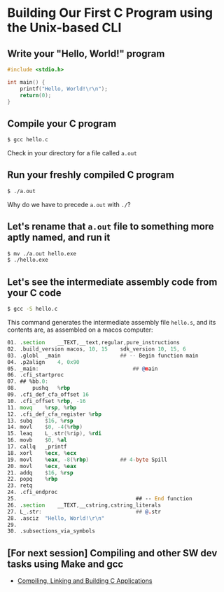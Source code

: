# Building Our First C Program using the Unix-based CLI

## Write your "Hello, World!" program

```c
#include <stdio.h>

int main() {
	printf("Hello, World!\r\n");
	return(0);
}
```

## Compile your C program
```bash
$ gcc hello.c
```
Check in your directory for a file called ```a.out```

## Run your freshly compiled C program
```bash
$ ./a.out
```
Why do we have to precede ```a.out``` with ```./```?

## Let's rename that ```a.out``` file to something more aptly named, and run it
```bash
$ mv ./a.out hello.exe
$ ./hello.exe
```

## Let's see the intermediate assembly code from your C code
```bash
$ gcc -S hello.c
```
This command generates the intermediate assembly file ```hello.s```, and its contents are, as assembled on a macos computer:
```asm
01.	.section	__TEXT,__text,regular,pure_instructions  
02.	.build_version macos, 10, 15	sdk_version 10, 15, 6
03.	.globl	_main                   ## -- Begin function main
04.	.p2align	4, 0x90
05. _main:                              ## @main
06.	.cfi_startproc
07. ## %bb.0:
08. 	pushq	%rbp
09.	.cfi_def_cfa_offset 16
10.	.cfi_offset %rbp, -16
11.	movq	%rsp, %rbp
12.	.cfi_def_cfa_register %rbp
13.	subq	$16, %rsp
14.	movl	$0, -4(%rbp)
15.	leaq	L_.str(%rip), %rdi
16.	movb	$0, %al
17.	callq	_printf
18.	xorl	%ecx, %ecx
19.	movl	%eax, -8(%rbp)          ## 4-byte Spill
20.	movl	%ecx, %eax
21.	addq	$16, %rsp
22.	popq	%rbp
23.	retq
24.	.cfi_endproc
25.                                      ## -- End function
26.	.section	__TEXT,__cstring,cstring_literals
27. L_.str:                              ## @.str
28.	.asciz	"Hello, World!\r\n"
29.
30. .subsections_via_symbols
```

## [For next session] Compiling and other SW dev tasks using Make and gcc
* [Compiling, Linking and Building C Applications](https://www3.ntu.edu.sg/home/ehchua/programming/cpp/gcc_make.html)

